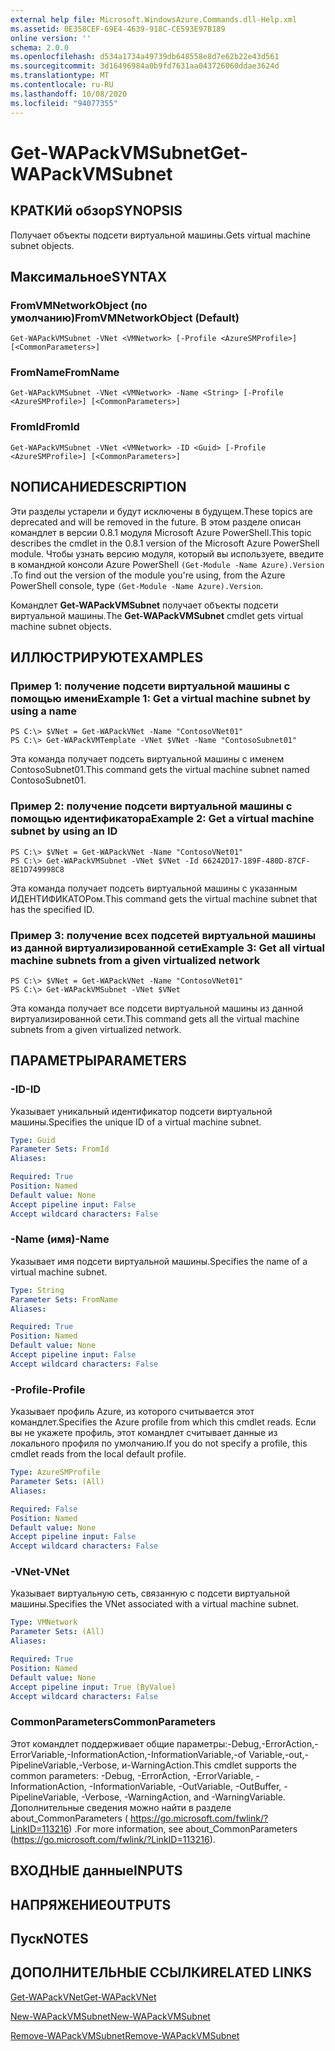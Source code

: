 ```yaml
---
external help file: Microsoft.WindowsAzure.Commands.dll-Help.xml
ms.assetid: 0E358CEF-69E4-4639-918C-CE593E97B189
online version: ''
schema: 2.0.0
ms.openlocfilehash: d534a1734a49739db648558e8d7e62b22e43d561
ms.sourcegitcommit: 3d16496984a0b9fd7631aa043726060ddae3624d
ms.translationtype: MT
ms.contentlocale: ru-RU
ms.lasthandoff: 10/08/2020
ms.locfileid: "94077355"
---
```

# <span data-ttu-id="633c7-101">Get-WAPackVMSubnet</span><span class="sxs-lookup"><span data-stu-id="633c7-101">Get-WAPackVMSubnet</span></span>

## <span data-ttu-id="633c7-102">КРАТКИй обзор</span><span class="sxs-lookup"><span data-stu-id="633c7-102">SYNOPSIS</span></span>
<span data-ttu-id="633c7-103">Получает объекты подсети виртуальной машины.</span><span class="sxs-lookup"><span data-stu-id="633c7-103">Gets virtual machine subnet objects.</span></span>

## <span data-ttu-id="633c7-104">Максимальное</span><span class="sxs-lookup"><span data-stu-id="633c7-104">SYNTAX</span></span>

### <span data-ttu-id="633c7-105">FromVMNetworkObject (по умолчанию)</span><span class="sxs-lookup"><span data-stu-id="633c7-105">FromVMNetworkObject (Default)</span></span>
```
Get-WAPackVMSubnet -VNet <VMNetwork> [-Profile <AzureSMProfile>] [<CommonParameters>]
```

### <span data-ttu-id="633c7-106">FromName</span><span class="sxs-lookup"><span data-stu-id="633c7-106">FromName</span></span>
```
Get-WAPackVMSubnet -VNet <VMNetwork> -Name <String> [-Profile <AzureSMProfile>] [<CommonParameters>]
```

### <span data-ttu-id="633c7-107">FromId</span><span class="sxs-lookup"><span data-stu-id="633c7-107">FromId</span></span>
```
Get-WAPackVMSubnet -VNet <VMNetwork> -ID <Guid> [-Profile <AzureSMProfile>] [<CommonParameters>]
```

## <span data-ttu-id="633c7-108">NОПИСАНИЕ</span><span class="sxs-lookup"><span data-stu-id="633c7-108">DESCRIPTION</span></span>
<span data-ttu-id="633c7-109">Эти разделы устарели и будут исключены в будущем.</span><span class="sxs-lookup"><span data-stu-id="633c7-109">These topics are deprecated and will be removed in the future.</span></span>
<span data-ttu-id="633c7-110">В этом разделе описан командлет в версии 0.8.1 модуля Microsoft Azure PowerShell.</span><span class="sxs-lookup"><span data-stu-id="633c7-110">This topic describes the cmdlet in the 0.8.1 version of the Microsoft Azure PowerShell module.</span></span>
<span data-ttu-id="633c7-111">Чтобы узнать версию модуля, который вы используете, введите в командной консоли Azure PowerShell `(Get-Module -Name Azure).Version` .</span><span class="sxs-lookup"><span data-stu-id="633c7-111">To find out the version of the module you're using, from the Azure PowerShell console, type `(Get-Module -Name Azure).Version`.</span></span>

<span data-ttu-id="633c7-112">Командлет **Get-WAPackVMSubnet** получает объекты подсети виртуальной машины.</span><span class="sxs-lookup"><span data-stu-id="633c7-112">The **Get-WAPackVMSubnet** cmdlet gets virtual machine subnet objects.</span></span>

## <span data-ttu-id="633c7-113">ИЛЛЮСТРИРУЮТ</span><span class="sxs-lookup"><span data-stu-id="633c7-113">EXAMPLES</span></span>

### <span data-ttu-id="633c7-114">Пример 1: получение подсети виртуальной машины с помощью имени</span><span class="sxs-lookup"><span data-stu-id="633c7-114">Example 1: Get a virtual machine subnet by using a name</span></span>
```
PS C:\> $VNet = Get-WAPackVNet -Name "ContosoVNet01"
PS C:\> Get-WAPackVMTemplate -VNet $VNet -Name "ContosoSubnet01"
```

<span data-ttu-id="633c7-115">Эта команда получает подсеть виртуальной машины с именем ContosoSubnet01.</span><span class="sxs-lookup"><span data-stu-id="633c7-115">This command gets the virtual machine subnet named ContosoSubnet01.</span></span>

### <span data-ttu-id="633c7-116">Пример 2: получение подсети виртуальной машины с помощью идентификатора</span><span class="sxs-lookup"><span data-stu-id="633c7-116">Example 2: Get a virtual machine subnet by using an ID</span></span>
```
PS C:\> $VNet = Get-WAPackVNet -Name "ContosoVNet01"
PS C:\> Get-WAPackVMSubnet -VNet $VNet -Id 66242D17-189F-480D-87CF-8E1D749998C8
```

<span data-ttu-id="633c7-117">Эта команда получает подсеть виртуальной машины с указанным ИДЕНТИФИКАТОРом.</span><span class="sxs-lookup"><span data-stu-id="633c7-117">This command gets the virtual machine subnet that has the specified ID.</span></span>

### <span data-ttu-id="633c7-118">Пример 3: получение всех подсетей виртуальной машины из данной виртуализированной сети</span><span class="sxs-lookup"><span data-stu-id="633c7-118">Example 3: Get all virtual machine subnets from a given virtualized network</span></span>
```
PS C:\> $VNet = Get-WAPackVNet -Name "ContosoVNet01"
PS C:\> Get-WAPackVMSubnet -VNet $VNet
```

<span data-ttu-id="633c7-119">Эта команда получает все подсети виртуальной машины из данной виртуализированной сети.</span><span class="sxs-lookup"><span data-stu-id="633c7-119">This command gets all the virtual machine subnets from a given virtualized network.</span></span>

## <span data-ttu-id="633c7-120">ПАРАМЕТРЫ</span><span class="sxs-lookup"><span data-stu-id="633c7-120">PARAMETERS</span></span>

### <span data-ttu-id="633c7-121">-ID</span><span class="sxs-lookup"><span data-stu-id="633c7-121">-ID</span></span>
<span data-ttu-id="633c7-122">Указывает уникальный идентификатор подсети виртуальной машины.</span><span class="sxs-lookup"><span data-stu-id="633c7-122">Specifies the unique ID of a virtual machine subnet.</span></span>

```yaml
Type: Guid
Parameter Sets: FromId
Aliases:

Required: True
Position: Named
Default value: None
Accept pipeline input: False
Accept wildcard characters: False
```

### <span data-ttu-id="633c7-123">-Name (имя)</span><span class="sxs-lookup"><span data-stu-id="633c7-123">-Name</span></span>
<span data-ttu-id="633c7-124">Указывает имя подсети виртуальной машины.</span><span class="sxs-lookup"><span data-stu-id="633c7-124">Specifies the name of a virtual machine subnet.</span></span>

```yaml
Type: String
Parameter Sets: FromName
Aliases:

Required: True
Position: Named
Default value: None
Accept pipeline input: False
Accept wildcard characters: False
```

### <span data-ttu-id="633c7-125">-Profile</span><span class="sxs-lookup"><span data-stu-id="633c7-125">-Profile</span></span>
<span data-ttu-id="633c7-126">Указывает профиль Azure, из которого считывается этот командлет.</span><span class="sxs-lookup"><span data-stu-id="633c7-126">Specifies the Azure profile from which this cmdlet reads.</span></span>
<span data-ttu-id="633c7-127">Если вы не укажете профиль, этот командлет считывает данные из локального профиля по умолчанию.</span><span class="sxs-lookup"><span data-stu-id="633c7-127">If you do not specify a profile, this cmdlet reads from the local default profile.</span></span>

```yaml
Type: AzureSMProfile
Parameter Sets: (All)
Aliases:

Required: False
Position: Named
Default value: None
Accept pipeline input: False
Accept wildcard characters: False
```

### <span data-ttu-id="633c7-128">-VNet</span><span class="sxs-lookup"><span data-stu-id="633c7-128">-VNet</span></span>
<span data-ttu-id="633c7-129">Указывает виртуальную сеть, связанную с подсети виртуальной машины.</span><span class="sxs-lookup"><span data-stu-id="633c7-129">Specifies the VNet associated with a virtual machine subnet.</span></span>

```yaml
Type: VMNetwork
Parameter Sets: (All)
Aliases:

Required: True
Position: Named
Default value: None
Accept pipeline input: True (ByValue)
Accept wildcard characters: False
```

### <span data-ttu-id="633c7-130">CommonParameters</span><span class="sxs-lookup"><span data-stu-id="633c7-130">CommonParameters</span></span>
<span data-ttu-id="633c7-131">Этот командлет поддерживает общие параметры:-Debug,-ErrorAction,-ErrorVariable,-InformationAction,-InformationVariable,-of Variable,-out,-PipelineVariable,-Verbose, и-WarningAction.</span><span class="sxs-lookup"><span data-stu-id="633c7-131">This cmdlet supports the common parameters: -Debug, -ErrorAction, -ErrorVariable, -InformationAction, -InformationVariable, -OutVariable, -OutBuffer, -PipelineVariable, -Verbose, -WarningAction, and -WarningVariable.</span></span> <span data-ttu-id="633c7-132">Дополнительные сведения можно найти в разделе about_CommonParameters ( https://go.microsoft.com/fwlink/?LinkID=113216) .</span><span class="sxs-lookup"><span data-stu-id="633c7-132">For more information, see about_CommonParameters (https://go.microsoft.com/fwlink/?LinkID=113216).</span></span>

## <span data-ttu-id="633c7-133">ВХОДНЫЕ данные</span><span class="sxs-lookup"><span data-stu-id="633c7-133">INPUTS</span></span>

## <span data-ttu-id="633c7-134">НАПРЯЖЕНИЕ</span><span class="sxs-lookup"><span data-stu-id="633c7-134">OUTPUTS</span></span>

## <span data-ttu-id="633c7-135">Пуск</span><span class="sxs-lookup"><span data-stu-id="633c7-135">NOTES</span></span>

## <span data-ttu-id="633c7-136">ДОПОЛНИТЕЛЬНЫЕ ССЫЛКИ</span><span class="sxs-lookup"><span data-stu-id="633c7-136">RELATED LINKS</span></span>

[<span data-ttu-id="633c7-137">Get-WAPackVNet</span><span class="sxs-lookup"><span data-stu-id="633c7-137">Get-WAPackVNet</span></span>](./Get-WAPackVNet.md)

[<span data-ttu-id="633c7-138">New-WAPackVMSubnet</span><span class="sxs-lookup"><span data-stu-id="633c7-138">New-WAPackVMSubnet</span></span>](./New-WAPackVMSubnet.md)

[<span data-ttu-id="633c7-139">Remove-WAPackVMSubnet</span><span class="sxs-lookup"><span data-stu-id="633c7-139">Remove-WAPackVMSubnet</span></span>](./Remove-WAPackVMSubnet.md)


